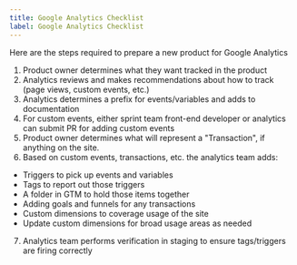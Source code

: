 ```yaml
---
title: Google Analytics Checklist
label: Google Analytics Checklist
---
```

Here are the steps required to prepare a new product for Google Analytics

1. Product owner determines what they want tracked in the product
2. Analytics reviews and makes recommendations about how to track (page views, custom events, etc.)
3. Analytics determines a prefix for events/variables and adds to documentation
4. For custom events, either sprint team front-end developer or analytics can submit PR for adding custom events
5. Product owner determines what will represent a "Transaction", if anything on the site.
6. Based on custom events, transactions, etc. the analytics team adds:
  - Triggers to pick up events and variables
  - Tags to report out those triggers
  - A folder in GTM to hold those items together
  - Adding goals and funnels for any transactions
  - Custom dimensions to coverage usage of the site
  - Update custom dimensions for broad usage areas as needed
7. Analytics team performs verification in staging to ensure tags/triggers are firing correctly
